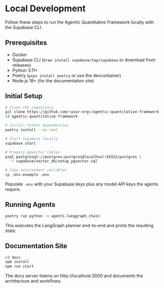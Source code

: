 # Local Development

Follow these steps to run the Agentic Quantitative Framework locally with the
Supabase CLI.

## Prerequisites

- Docker
- Supabase CLI (`brew install supabase/tap/supabase` or download from releases)
- Python 3.11+
- Poetry (`pipx install poetry` or use the devcontainer)
- Node.js 18+ (for the documentation site)

## Initial Setup

```bash
# Clone the repository
git clone https://github.com/<your-org>/agentic-quantitative-framework.git
cd agentic-quantitative-framework

# Install Python dependencies
poetry install --no-root

# Start Supabase locally
supabase start

# Prepare pgvector tables
psql postgresql://postgres:postgres@localhost:54322/postgres \
  -f supabase/vector_db/setup_pgvector.sql

# Copy environment variables
cp .env.example .env
```

Populate `.env` with your Supabase keys plus any model API keys the agents
require.

## Running Agents

```bash
poetry run python -m agents.langgraph_chain
```

This executes the LangGraph planner end-to-end and prints the resulting state.

## Documentation Site

```bash
cd docs
npm install
npm run start
```

The docs server listens on http://localhost:3000 and documents the architecture
and workflows.
